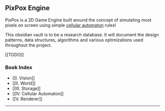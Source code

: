## PixPox Engine

PixPox is a 2D Game Engine built around the concept of simulating most pixels on screen using simple [cellular automaton](https://en.wikipedia.org/wiki/Automaton) rules! 

This obsidian vault is to be a research database. It will document the design patterns, data structures, algorithms and various optimizations used throughout the project.

[[TODO]]

### Book Index
- [[I. Vision]]
- [[II. World]]
- [[III. Storage]]
- [[IV. Cellular Automaton]]
- [[V. Renderer]]


---
